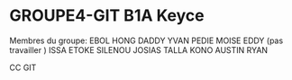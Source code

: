 # GROUPE4-GIT B1A Keyce
Membres du groupe: 
   EBOL HONG DADDY YVAN
   PEDIE MOISE EDDY (pas travailler )
   ISSA ETOKE
   SILENOU JOSIAS
   TALLA KONO AUSTIN RYAN
   
CC GIT
